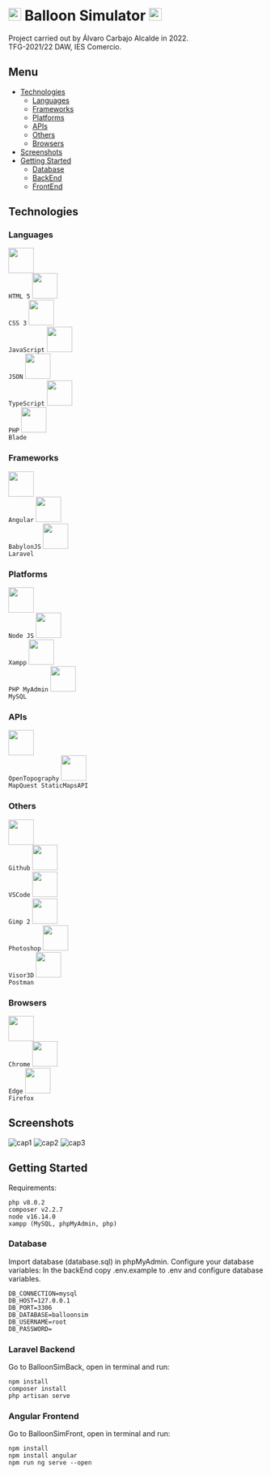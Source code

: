 # <img height="25" src="https://github.com/AlvaroCarbajoAlcalde/TFG_2022/blob/main/icons/balloon.ico"> Balloon Simulator <img height="25" src="https://github.com/AlvaroCarbajoAlcalde/TFG_2022/blob/main/icons/balloon.ico">

Project carried out by Álvaro Carbajo Alcalde in 2022.<br>
TFG-2021/22 DAW, IES Comercio.

## Menu

- [Technologies](#Technologies)
    - [Languages](#Languages)
    - [Frameworks](#Frameworks)
    - [Platforms](#Platforms)
    - [APIs](#APIs)
    - [Others](#Others)
    - [Browsers](#Browsers)
- [Screenshots](#Screenshots)
- [Getting Started](#Getting-Started)
    - [Database](#Database)
    - [BackEnd](#Laravel_Backend)
    - [FrontEnd](Angular_Frontend)

## Technologies

### Languages

<code><img height="50" src="https://github.com/AlvaroCarbajoAlcalde/TFG_2022/blob/main/icons/html.png"> HTML 5</code>
<code><img height="50" src="https://github.com/AlvaroCarbajoAlcalde/TFG_2022/blob/main/icons/css.png"> CSS 3</code>
<code><img height="50" src="https://github.com/AlvaroCarbajoAlcalde/TFG_2022/blob/main/icons/js.png"> JavaScript</code>
<code><img height="50" src="https://github.com/AlvaroCarbajoAlcalde/TFG_2022/blob/main/icons/json.png"> JSON</code>
<code><img height="50" src="https://github.com/AlvaroCarbajoAlcalde/TFG_2022/blob/main/icons/typescript.png"> TypeScript</code>
<code><img height="50" src="https://github.com/AlvaroCarbajoAlcalde/TFG_2022/blob/main/icons/php.png"> PHP</code>
<code><img height="50" src="https://github.com/AlvaroCarbajoAlcalde/TFG_2022/blob/main/icons/blade.png"> Blade</code>

### Frameworks

<code><img height="50" src="https://github.com/AlvaroCarbajoAlcalde/TFG_2022/blob/main/icons/angular.png"> Angular</code>
<code><img height="50" src="https://github.com/AlvaroCarbajoAlcalde/TFG_2022/blob/main/icons/babylonjs.png"> BabylonJS</code>
<code><img height="50" src="https://github.com/AlvaroCarbajoAlcalde/TFG_2022/blob/main/icons/laravel.png"> Laravel</code>

### Platforms

<code><img height="50" src="https://github.com/AlvaroCarbajoAlcalde/TFG_2022/blob/main/icons/node.png"> Node JS</code>
<code><img height="50" src="https://github.com/AlvaroCarbajoAlcalde/TFG_2022/blob/main/icons/xampp.png"> Xampp</code>
<code><img height="50" src="https://github.com/AlvaroCarbajoAlcalde/TFG_2022/blob/main/icons/phpmyadmin.png"> PHP MyAdmin</code>
<code><img height="50" src="https://github.com/AlvaroCarbajoAlcalde/TFG_2022/blob/main/icons/mysql.jpg"> MySQL</code>

### APIs

<code><img height="50" src="https://github.com/AlvaroCarbajoAlcalde/TFG_2022/blob/main/icons/ot.png"> OpenTopography</code>
<code><img height="50" src="https://github.com/AlvaroCarbajoAlcalde/TFG_2022/blob/main/icons/mapquest.png"> MapQuest StaticMapsAPI</code>

### Others

<code><img height="50" src="https://github.com/AlvaroCarbajoAlcalde/TFG_2022/blob/main/icons/github.png"> Github</code>
<code><img height="50" src="https://github.com/AlvaroCarbajoAlcalde/TFG_2022/blob/main/icons/vscode.png"> VSCode</code>
<code><img height="50" src="https://github.com/AlvaroCarbajoAlcalde/TFG_2022/blob/main/icons/gimp.png"> Gimp 2</code>
<code><img height="50" src="https://github.com/AlvaroCarbajoAlcalde/TFG_2022/blob/main/icons/photoshop.png"> Photoshop</code>
<code><img height="50" src="https://github.com/AlvaroCarbajoAlcalde/TFG_2022/blob/main/icons/visor3d.png"> Visor3D</code>
<code><img height="50" src="https://github.com/AlvaroCarbajoAlcalde/TFG_2022/blob/main/icons/postman.png"> Postman</code>

### Browsers

<code><img height="50" src="https://github.com/AlvaroCarbajoAlcalde/TFG_2022/blob/main/icons/chrome.png"> Chrome</code>
<code><img height="50" src="https://github.com/AlvaroCarbajoAlcalde/TFG_2022/blob/main/icons/edge.png"> Edge</code>
<code><img height="50" src="https://github.com/AlvaroCarbajoAlcalde/TFG_2022/blob/main/icons/firefox.png"> Firefox</code>

## Screenshots

![cap1](https://github.com/AlvaroCarbajoAlcalde/TFG_2022/blob/main/screenshots/sc1.PNG)
![cap2](https://github.com/AlvaroCarbajoAlcalde/TFG_2022/blob/main/screenshots/sc3.PNG)
![cap3](https://github.com/AlvaroCarbajoAlcalde/TFG_2022/blob/main/screenshots/sc2.PNG)

## Getting Started

Requirements:
```
php v8.0.2
composer v2.2.7
node v16.14.0
xampp (MySQL, phpMyAdmin, php)
```

### Database
Import database (database.sql) in phpMyAdmin.
Configure your database variables: 
In the backEnd copy .env.example to .env and configure database variables.
```
DB_CONNECTION=mysql
DB_HOST=127.0.0.1
DB_PORT=3306
DB_DATABASE=balloonsim
DB_USERNAME=root
DB_PASSWORD=
```

### Laravel Backend
Go to BalloonSimBack, open in terminal and run:
```
npm install
composer install
php artisan serve
```

### Angular Frontend
Go to BalloonSimFront, open in terminal and run:
```
npm install
npm install angular
npm run ng serve --open
```
